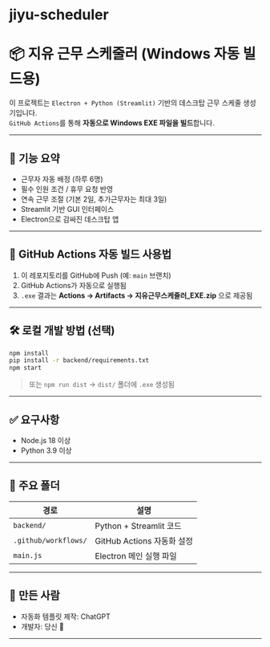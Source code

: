 # jiyu-scheduler
# 📦 지유 근무 스케줄러 (Windows 자동 빌드용)

이 프로젝트는 `Electron + Python (Streamlit)` 기반의 데스크탑 근무 스케줄 생성기입니다.  
`GitHub Actions`를 통해 **자동으로 Windows EXE 파일을 빌드**합니다.

---

## 🚀 기능 요약

- 근무자 자동 배정 (하루 6명)
- 필수 인원 조건 / 휴무 요청 반영
- 연속 근무 조절 (기본 2일, 추가근무자는 최대 3일)
- Streamlit 기반 GUI 인터페이스
- Electron으로 감싸진 데스크탑 앱

---

## 🧪 GitHub Actions 자동 빌드 사용법

1. 이 레포지토리를 GitHub에 Push (예: `main` 브랜치)
2. GitHub Actions가 자동으로 실행됨
3. `.exe` 결과는 **Actions → Artifacts → 지유근무스케줄러_EXE.zip** 으로 제공됨

---

## 🛠️ 로컬 개발 방법 (선택)

```bash
npm install
pip install -r backend/requirements.txt
npm start
```

> 또는 `npm run dist` → `dist/` 폴더에 `.exe` 생성됨

---

## ✅ 요구사항

- Node.js 18 이상
- Python 3.9 이상

---

## 📁 주요 폴더

| 경로 | 설명 |
|------|------|
| `backend/` | Python + Streamlit 코드 |
| `.github/workflows/` | GitHub Actions 자동화 설정 |
| `main.js` | Electron 메인 실행 파일 |

---

## 👏 만든 사람

- 자동화 템플릿 제작: ChatGPT
- 개발자: 당신 🎉

---

